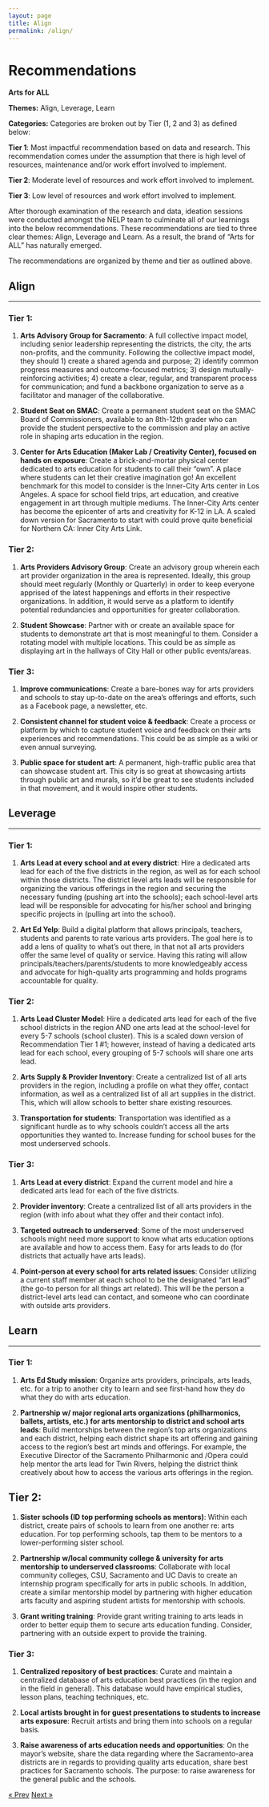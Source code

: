 ```yaml
---
layout: page
title: Align
permalink: /align/
---
```


# Recommendations

**Arts for ALL**

**Themes:** Align, Leverage, Learn

**Categories:** Categories are broken out by Tier (1, 2 and 3) as defined below:

**Tier 1**: Most impactful recommendation based on data and research. This recommendation comes under the assumption that there is high level of resources, maintenance and/or work effort involved to implement.

**Tier 2**: Moderate level of resources and work effort involved to implement.

**Tier 3**: Low level of resources and work effort involved to implement.

After thorough examination of the research and data, ideation sessions were conducted amongst the NELP team to culminate all of our learnings into the below recommendations. These recommendations are tied to three clear themes: Align, Leverage and Learn. As a result, the brand of “Arts for ALL” has naturally emerged. 

The recommendations are organized by theme and tier as outlined above.  

## Align
***
### Tier 1:
1. **Arts Advisory Group for Sacramento**: A full collective impact model, including senior leadership representing the districts, the city, the arts non-profits, and the community. Following the collective impact model, they should 1) create a shared agenda and purpose; 2) identify common progress measures and outcome-focused metrics; 3) design mutually-reinforcing activities; 4) create a clear, regular, and transparent process for communication; and fund a backbone organization to serve as a facilitator and manager of the collaborative.

2. **Student Seat on SMAC**: Create a permanent student seat on the SMAC Board of Commissioners, available to an 8th-12th grader who can provide the student perspective to the commission and play an active role in shaping arts education in the region.

3. **Center for Arts Education (Maker Lab / Creativity Center), focused on hands on exposure**: Create a brick-and-mortar physical center dedicated to arts education for students to call their “own”. A place where students can let their creative imagination go!  An excellent benchmark for this model to consider is the Inner-City Arts center in Los Angeles. A space for school field trips, art education, and creative engagement in art through multiple mediums. The Inner-City Arts center has become the epicenter of arts and creativity for K-12 in LA. A scaled down version for Sacramento to start with could prove quite beneficial for Northern CA: Inner City Arts Link.

### Tier 2:
1. **Arts Providers Advisory Group**: Create an advisory group wherein each art provider organization in the area is represented. Ideally, this group should meet regularly (Monthly or Quarterly) in order to keep everyone apprised of the latest happenings and efforts in their respective organizations. In addition, it would serve as a platform to identify potential redundancies and opportunities for greater collaboration.

2. **Student Showcase**: Partner with or create an available space for students to demonstrate art that is most meaningful to them. Consider a rotating model with multiple locations. This could be as simple as displaying art in the hallways of City Hall or other public events/areas. 

### Tier 3:
1. **Improve communications**: Create a bare-bones way for arts providers and schools to stay up-to-date on the area’s offerings and efforts, such as a Facebook page, a newsletter, etc.

2. **Consistent channel for student voice & feedback**: Create a process or platform by which to capture student voice and feedback on their arts experiences and recommendations. This could be as simple as a wiki or even annual surveying.

3. **Public space for student art**: A permanent, high-traffic public area that can showcase student art. This city is so great at showcasing artists through public art and murals, so it’d be great to see students included in that movement, and it would inspire other students.

## Leverage
***
### Tier 1:
1. **Arts Lead at every school and at every district**: Hire a dedicated arts lead for each of the five districts in the region, as well as for each school within those districts. The district level arts leads will be responsible for organizing the various offerings in the region and securing the necessary funding (pushing art into the schools); each school-level arts lead will be responsible for advocating for his/her school and bringing specific projects in (pulling art into the school).

2. **Art Ed Yelp**: Build a digital platform that allows principals, teachers, students and parents to rate various arts providers. The goal here is to add a lens of quality to what’s out there, in that not all arts providers offer the same level of quality or service. Having this rating will allow principals/teachers/parents/students to more knowledgeably access and advocate for high-quality arts programming and holds programs accountable for quality.

### Tier 2:
1. **Arts Lead Cluster Model**: Hire a dedicated arts lead for each of the five school districts in the region AND one arts lead at the school-level for every 5-7 schools (school cluster). This is a scaled down version of Recommendation Tier 1 #1; however, instead of having a dedicated arts lead for each school, every grouping of 5-7 schools will share one arts lead.

2. **Arts Supply & Provider Inventory**: Create a centralized list of all arts providers in the region, including a profile on what they offer, contact information, as well as a centralized list of all art supplies in the district. This, which will allow schools to better share existing resources.

3. **Transportation for students**: Transportation was identified as a significant hurdle as to why schools couldn’t access all the arts opportunities they wanted to. Increase funding for school buses for the most underserved schools.
 
### Tier 3:
1. **Arts Lead at every district**: Expand the current model and hire a dedicated arts lead for each of the five districts.

2. **Provider inventory**: Create a centralized list of all arts providers in the region (with info about what they offer and their contact info). 

3. **Targeted outreach to underserved**: Some of the most underserved schools might need more support to know what arts education options are available and how to access them. Easy for arts leads to do (for districts that actually have arts leads).

4. **Point-person at every school for arts related issues**: Consider utilizing a current staff member at each school to be the designated “art lead” (the go-to person for all things art related). This will be the person a district-level arts lead can contact, and someone who can coordinate with outside arts providers.

## Learn
***
### Tier 1:
1. **Arts Ed Study mission**: Organize arts providers, principals, arts leads, etc. for a trip to another city to learn and see first-hand how they do what they do with arts education.

2. **Partnership w/ major regional arts organizations (philharmonics, ballets, artists, etc.) for arts mentorship to district and school arts leads**: Build mentorships between the region’s top arts organizations and each district, helping each district shape its art offering and gaining access to the region’s best art minds and offerings. For example, the Executive Director of the Sacramento Philharmonic and /Opera could help mentor the arts lead for Twin Rivers, helping the district think creatively about how to access the various arts offerings in the region.

## Tier 2:
1. **Sister schools (ID top performing schools as mentors)**: Within each district, create pairs of schools to learn from one another re: arts education. For top performing schools, tap them to be mentors to a lower-performing sister school.

2. **Partnership w/local community college & university for arts mentorship to underserved classrooms**: Collaborate with local community colleges, CSU, Sacramento and UC Davis to create an internship program specifically for arts in public schools. In addition, create a similar mentorship model by partnering with higher education arts faculty and aspiring student artists for mentorship with schools. 

3. **Grant writing training**: Provide grant writing training to arts leads in order to better equip them to secure arts education funding. Consider, partnering with an outside expert to provide the training.


### Tier 3:
1. **Centralized repository of best practices**: Curate and maintain a centralized database of arts education best practices (in the region and in the field in general). This database would have empirical studies, lesson plans, teaching techniques, etc.

2. **Local artists brought in for guest presentations to students to increase arts exposure**: Recruit artists and bring them into schools on a regular basis.

3. **Raise awareness of arts education needs and opportunities**: On the mayor’s website, share the data regarding where the Sacramento-area districts are in regards to providing quality arts education, share best practices for Sacramento schools. The purpose: to raise awareness for the general public and the schools.

<!-- Pagination -->
<div class="pagination">
  <a class="pagination-item older" href="{{ site.baseurl }}/recommendations">&laquo; Prev</a>
  <a class="pagination-item newer" href="{{ site.baseurl }}/leverage">Next &raquo;</a>
</div>
